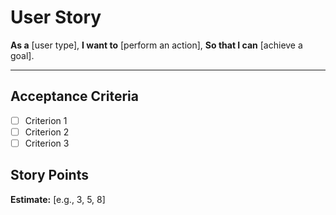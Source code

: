 # User Story

**As a** [user type],
**I want to** [perform an action],
**So that I can** [achieve a goal].

---

## Acceptance Criteria

- [ ] Criterion 1
- [ ] Criterion 2
- [ ] Criterion 3

## Story Points

**Estimate:** [e.g., 3, 5, 8]
